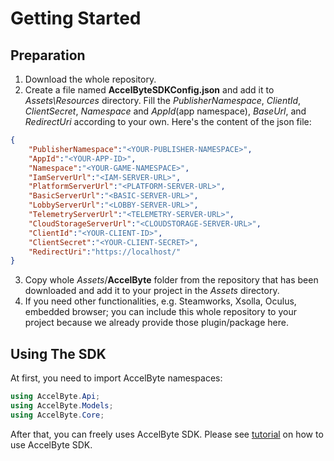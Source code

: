 
# Getting Started

## Preparation

1. Download the whole repository.
2. Create a file named **AccelByteSDKConfig.json** and add it to *Assets\Resources* directory. Fill the _PublisherNamespace_, _ClientId_, _ClientSecret_, _Namespace_ and _AppId_(app namespace), _BaseUrl_, and _RedirectUri_ according to your own. Here's the content of the json file:

```json
{
    "PublisherNamespace":"<YOUR-PUBLISHER-NAMESPACE>",
    "AppId":"<YOUR-APP-ID>",
    "Namespace":"<YOUR-GAME-NAMESPACE>",
    "IamServerUrl":"<IAM-SERVER-URL>",
    "PlatformServerUrl":"<PLATFORM-SERVER-URL>",
    "BasicServerUrl":"<BASIC-SERVER-URL>",
    "LobbyServerUrl":"<LOBBY-SERVER-URL>",
    "TelemetryServerUrl":"<TELEMETRY-SERVER-URL>",
    "CloudStorageServerUrl":"<CLOUDSTORAGE-SERVER-URL>",
    "ClientId":"<YOUR-CLIENT-ID>",
    "ClientSecret":"<YOUR-CLIENT-SECRET>",
    "RedirectUri":"https://localhost/"
}
```

3. Copy whole *Assets*/**AccelByte** folder from the repository that has been downloaded and add it to your project in the *Assets* directory.
4. If you need other functionalities, e.g. Steamworks, Xsolla, Oculus, embedded browser; you can include this whole repository to your project because we already provide those plugin/package here.

## Using The SDK

At first, you need to import AccelByte namespaces:

```csharp
using AccelByte.Api;
using AccelByte.Models;
using AccelByte.Core;
```

After that, you can freely uses AccelByte SDK. Please see [tutorial](tutorial.md) on how to use AccelByte SDK.
